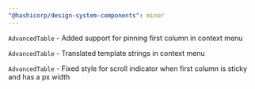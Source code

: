 ```yaml
---
"@hashicorp/design-system-components": minor
---
```


<!-- START components/table/advanced-table -->
`AdvancedTable` - Added support for pinning first column in context menu

`AdvancedTable` - Translated template strings in context menu

`AdvancedTable` - Fixed style for scroll indicator when first column is sticky and has a px width
<!-- END -->
